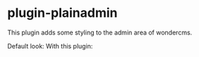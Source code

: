 # plugin-plainadmin

This plugin adds some styling to the admin area of wondercms.

Default look:
With this plugin:
